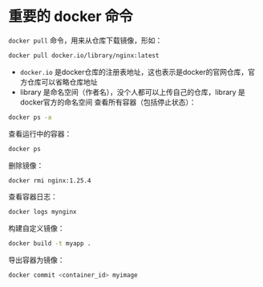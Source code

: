 # 重要的 docker 命令

`docker pull` 命令，用来从仓库下载镜像，形如：

```bash
docker pull docker.io/library/nginx:latest
```

- `docker.io` 是docker仓库的注册表地址，这也表示是docker的官网仓库，官方仓库可以省略仓库地址
- library 是命名空间（作者名），没个人都可以上传自己的仓库，library 是 docker官方的命名空间
查看所有容器（包括停止状态）：

```bash
docker ps -a
```

查看运行中的容器：

```bash
docker ps
```

删除镜像：

```bash
docker rmi nginx:1.25.4
```

查看容器日志：

```bash
docker logs mynginx
```

构建自定义镜像：

```bash
docker build -t myapp .
```

导出容器为镜像：

```bash
docker commit <container_id> myimage
```
